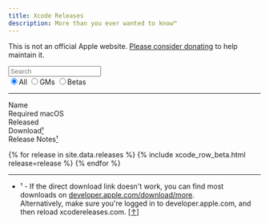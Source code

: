 ```yaml
---
title: Xcode Releases
description: More than you ever wanted to know™
---
```


<script type="text/javascript">
{% include xcodereleases.js %}
</script>

This is not an official Apple website. [Please consider donating](https://paypal.me/XcodeReleases) to help maintain it.

<div class="centered" style="width: 100%">
<div id="search-beta" style="width: 50%">
  <input type="search" id="filter-text" oninput="filter()" placeholder="Search"/>
  
  <div id="release-filter" class="segmented">
  
  <label class="column">
    <input type="radio" name="filter-release" id="filter-all" value="" checked  onchange="filter()" />All
  </label>
  
  <label class="column" for="filter-gm">
    <input type="radio" name="filter-release" id="filter-gm" value="gm" onchange="filter()" />GMs
  </label>
  
  <label class="column" for="filter-beta">
    <input type="radio" name="filter-release" id="filter-beta" value="beta" onchange="filter()" />Betas
  </label>
  </div>
</div>
</div>

---
  
<div class="column-wrapper">
  <div class="column header align-left">Name</div>
  <div class="column header align-left">Required macOS</div>
  <div class="column header">Released</div>
  <div class="column header">Download<a name="ret-fn1"></a><a href="#fn1">¹</a></div>
  <div class="column header">Release Notes<a href="#fn1">¹</a></div>
</div>
  
{% for release in site.data.releases %}
  {% include xcode_row_beta.html release=release %}
{% endfor %}

---

<ul>
  <li><a name="fn1"></a>¹ - If the direct download link doesn't work, you can find most downloads on <a href="https://developer.apple.com/download/more">developer.apple.com/download/more</a>.<br />Alternatively, make sure you're logged in to developer.apple.com, and then reload xcodereleases.com. <a href="#ret-fn1">[↑]</a></li>
</ul>
